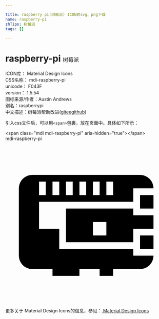 ```yaml
---

title: raspberry pi(树莓派) ICON转svg、png下载
name: raspberry-pi
zhTips: 树莓派
tags: []

---
```


# raspberry-pi  <small style="font-size: 60%;font-weight: 100">树莓派</small>


<div class="detail-page">
<p>
<span>
ICON库：
<span class="badge-secondary badge">Material Design Icons</span> 
</span>
<br/>
<span>
CSS名称：
<span class="badge-secondary badge">mdi-raspberry-pi</span> 
</span>
<br/>
<span>
unicode：
<span class="badge-secondary badge">F043F</span> 
<copy-btn content='F043F' btn-title=""></copy-btn>
<copy-btn :content='String.fromCodePoint(parseInt("F043F", 16))' btn-title="复制U"></copy-btn>
</span>
<br/>
<span>
version：
<span class="badge-secondary badge">1.5.54</span> 
</span>
<br/>
<span>图标来源/作者：<span class="badge-light badge">Austin Andrews</span></span> 
<br/>
<span>别名：<span class="badge-light badge">raspberrypi</span></span><br/><span class="zh-detail">中文描述：<span class="badge-primary badge">树莓派</span><span class="help-link"><span>帮助改进</span>(<a href="https://gitee.com/liuwave/icon-helper/edit/master/json/material/raspberry-pi.json" target="_blank" rel="noopener noreferrer">gitee</a><a href="https://github.com/liuwave/icon-helper/edit/master/json/material/raspberry-pi.json" target="_blank" rel="noopener noreferrer">github</a></span>)</span><br/>
</p>
</div>
<div class="alert alert-dark">
  <i class="mdi mdi-raspberry-pi mdi-48px"></i>
  <i class="mdi mdi-raspberry-pi mdi-36px"></i>
  <i class="mdi mdi-raspberry-pi mdi-24px"></i>
  <i class="mdi mdi-raspberry-pi mdi-18px"></i>
</div>
<div>
  <p>引入css文件后，可以用<code>&lt;span&gt;</code>包裹，放在页面中。具体如下所示：    
  </p>
  <div class="alert alert-primary" style="font-size: 14px">
    &lt;span class="mdi mdi-raspberry-pi" aria-hidden="true"&gt;&lt;/span&gt;
    <copy-btn content='<span class="mdi mdi-raspberry-pi" aria-hidden="true"></span>'></copy-btn>
  </div>
  <div class="alert alert-secondary">
    <i class="mdi mdi-raspberry-pi"
    style="font-size: 24px"
    aria-hidden="true"></i> mdi-raspberry-pi
    <copy-btn content="mdi-raspberry-pi" btn-title="复制图标名称"></copy-btn>
  </div>
</div>
<div id="svg" class="svg-wrap">
<svg xmlns="http://www.w3.org/2000/svg" viewBox="0 0 24 24"><path d="M20,8H22V10H20V8M4,5H20A2,2 0 0,1 22,7H19V9H5V13H8V16H19V17H22A2,2 0 0,1 20,19H16V20H14V19H11V20H7V19H4A2,2 0 0,1 2,17V7A2,2 0 0,1 4,5M19,15H9V10H19V11H22V13H19V15M13,12V14H15V12H13M5,6V8H6V6H5M7,6V8H8V6H7M9,6V8H10V6H9M11,6V8H12V6H11M13,6V8H14V6H13M15,6V8H16V6H15M20,14H22V16H20V14Z" /></svg>
</div>
<detail full-name='mdi-raspberry-pi'></detail>
    
<div><p>更多关于 Material Design Icons的信息，参见：<a target="_blank" href="https://iconhelper.cn/material.html"> Material Design Icons</a>
</p></div>
